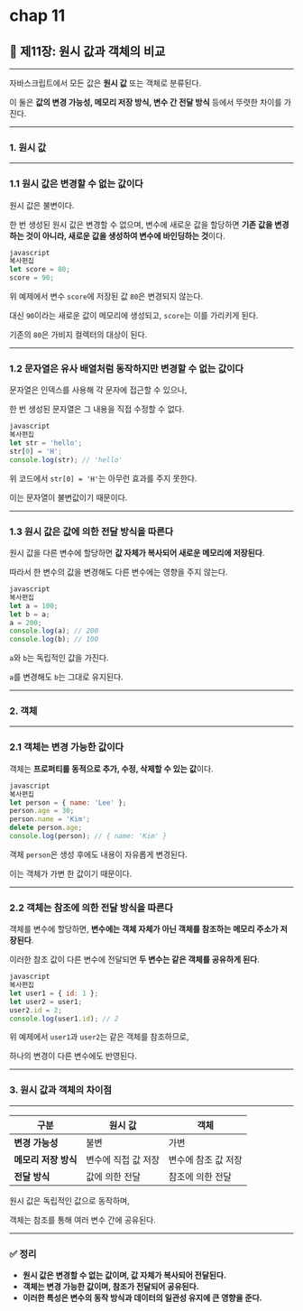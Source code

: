 # chap 11

## 📘 제11장: 원시 값과 객체의 비교

---

자바스크립트에서 모든 값은 **원시 값** 또는 객체로 분류된다.

이 둘은 **값의 변경 가능성, 메모리 저장 방식, 변수 간 전달 방식** 등에서 뚜렷한 차이를 가진다.

---

### 1. 원시 값

---

### 1.1 원시 값은 변경할 수 없는 값이다

원시 값은 불변이다.

한 번 생성된 원시 값은 변경할 수 없으며, 변수에 새로운 값을 할당하면 **기존 값을 변경하는 것이 아니라, 새로운 값을 생성하여 변수에 바인딩하는 것**이다.

```jsx
javascript
복사편집
let score = 80;
score = 90;

```

위 예제에서 변수 `score`에 저장된 값 `80`은 변경되지 않는다.

대신 `90`이라는 새로운 값이 메모리에 생성되고, `score`는 이를 가리키게 된다.

기존의 `80`은 가비지 컬렉터의 대상이 된다.

---

### 1.2 문자열은 유사 배열처럼 동작하지만 변경할 수 없는 값이다

문자열은 인덱스를 사용해 각 문자에 접근할 수 있으나,

한 번 생성된 문자열은 그 내용을 직접 수정할 수 없다.

```jsx
javascript
복사편집
let str = 'hello';
str[0] = 'H';
console.log(str); // 'hello'

```

위 코드에서 `str[0] = 'H'`는 아무런 효과를 주지 못한다.

이는 문자열이 불변값이기 때문이다.

---

### 1.3 원시 값은 값에 의한 전달 방식을 따른다

원시 값을 다른 변수에 할당하면 **값 자체가 복사되어 새로운 메모리에 저장된다**.

따라서 한 변수의 값을 변경해도 다른 변수에는 영향을 주지 않는다.

```jsx
javascript
복사편집
let a = 100;
let b = a;
a = 200;
console.log(a); // 200
console.log(b); // 100

```

`a`와 `b`는 독립적인 값을 가진다.

`a`를 변경해도 `b`는 그대로 유지된다.

---

### 2. 객체

---

### 2.1 객체는 변경 가능한 값이다

객체는 **프로퍼티를 동적으로 추가, 수정, 삭제할 수 있는 값**이다.

```jsx
javascript
복사편집
let person = { name: 'Lee' };
person.age = 30;
person.name = 'Kim';
delete person.age;
console.log(person); // { name: 'Kim' }

```

객체 `person`은 생성 후에도 내용이 자유롭게 변경된다.

이는 객체가 가변 한 값이기 때문이다.

---

### 2.2 객체는 참조에 의한 전달 방식을 따른다

객체를 변수에 할당하면, **변수에는 객체 자체가 아닌 객체를 참조하는 메모리 주소가 저장된다**.

이러한 참조 값이 다른 변수에 전달되면 **두 변수는 같은 객체를 공유하게 된다**.

```jsx
javascript
복사편집
let user1 = { id: 1 };
let user2 = user1;
user2.id = 2;
console.log(user1.id); // 2

```

위 예제에서 `user1`과 `user2`는 같은 객체를 참조하므로,

하나의 변경이 다른 변수에도 반영된다.

---

### 3. 원시 값과 객체의 차이점

---

| 구분 | 원시 값 | 객체 |
| --- | --- | --- |
| **변경 가능성** | 불변 | 가변 |
| **메모리 저장 방식** | 변수에 직접 값 저장 | 변수에 참조 값 저장 |
| **전달 방식** | 값에 의한 전달 | 참조에 의한 전달 |

원시 값은 독립적인 값으로 동작하며,

객체는 참조를 통해 여러 변수 간에 공유된다.

---

### ✅ 정리

- **원시 값은 변경할 수 없는 값이며, 값 자체가 복사되어 전달된다.**
- **객체는 변경 가능한 값이며, 참조가 전달되어 공유된다.**
- **이러한 특성은 변수의 동작 방식과 데이터의 일관성 유지에 큰 영향을 준다.**